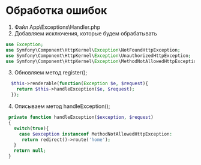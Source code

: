 # Обработка ошибок
1. Файл App\Exceptions\Handler.php
2. Добавляем исключения, которые будем обрабатывать 
```php
use Exception;
use Symfony\Component\HttpKernel\Exception\NotFoundHttpException;
use Symfony\Component\HttpKernel\Exception\UnauthorizedHttpException;
use Symfony\Component\HttpKernel\Exception\MethodNotAllowedHttpException;
```
3. Обновляем метод register();
```php
  $this->renderable(function(Exception $e, $request){
    return $this->handleException($e, $request);
  });
 ```
 4. Описываем метод handleException();
 ```php
  private function handleException($exception, $request)
  {
    switch(true){
      case $exception instanceof MethodNotAllowedHttpException:
       return redirect()->route('home');
    }
    return null;
  }
 
 ```
